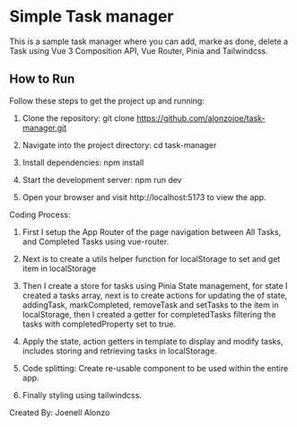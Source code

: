 # Simple Task manager

This is a sample task manager where you can add, marke as done, delete a Task using Vue 3 Composition API, Vue Router, Pinia and Tailwindcss.

## How to Run

Follow these steps to get the project up and running:

1. Clone the repository:
   git clone https://github.com/alonzojoe/task-manager.git

2. Navigate into the project directory:
   cd task-manager

3. Install dependencies:
   npm install

4. Start the development server:
   npm run dev

5. Open your browser and visit http://localhost:5173 to view the app.

Coding Process:

1. First I setup the App Router of the page navigation between All Tasks, and Completed Tasks using vue-router.

2. Next is to create a utils helper function for localStorage to set and get item in localStorage

3. Then I create a store for tasks using Pinia State management, for state I created a tasks array,
   next is to create actions for updating the of state, addingTask, markCompleted, removeTask and setTasks to the item in localStorage, then I created a getter for completedTasks filtering the tasks with completedProperty set to true.

4. Apply the state, action getters in template to display and modify tasks, includes storing and retrieving tasks in localStorage.

5. Code splitting: Create re-usable component to be used within the entire app.

6. Finally styling using tailwindcss.

Created By: Joenell Alonzo
